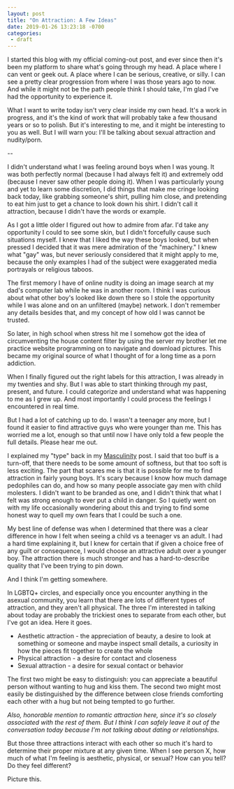 ```yaml
---
layout: post
title: "On Attraction: A Few Ideas"
date: 2019-01-26 13:23:18 -0700
categories:
 - draft
---
```



I started this blog with my official coming-out post, and ever since then it's been my platform to share what's going through my head. A place where I can vent or geek out. A place where I can be serious, creative, or silly. I can see a pretty clear progression from where I was those years ago to now. And while it might not be the path people think I should take, I'm glad I've had the opportunity to experience it.

What I want to write today isn't very clear inside my own head. It's a work in progress, and it's the kind of work that will probably take a few thousand years or so to polish. But it's interesting to me, and it might be interesting to you as well. But I will warn you: I'll be talking about sexual attraction and nudity/porn.

 --

I didn't understand what I was feeling around boys when I was young. It was both perfectly normal (because I had always felt it) and extremely odd (because I never saw other people doing it). When I was particularly young and yet to learn some discretion, I did things that make me cringe looking back today, like grabbing someone's shirt, pulling him close, and pretending to eat him just to get a chance to look down his shirt. I didn't call it attraction, because I didn't have the words or example.

As I got a little older I figured out how to admire from afar. I'd take any opportunity I could to see some skin, but I didn't forcefully cause such situations myself. I knew that I liked the way these boys looked, but when pressed I decided that it was mere admiration of the "machinery." I knew what "gay" was, but never seriously considered that it might apply to me, because the only examples I had of the subject were exaggerated media portrayals or religious taboos.

The first memory I have of online nudity is doing an image search at my dad's computer lab while he was in another room. I think I was curious about what other boy's looked like down there so I stole the opportunity while I was alone and on an unfiltered (maybe) network. I don't remember any details besides that, and my concept of how old I was cannot be trusted.

So later, in high school when stress hit me I somehow got the idea of circumventing the house content filter by using the server my brother let me practice website programming on to navigate and download pictures. This became my original source of what I thought of for a long time as a porn addiction.

When I finally figured out the right labels for this attraction, I was already in my twenties and shy. But I was able to start thinking through my past, present, and future. I could categorize and understand what was happening to me as I grew up. And most importantly I could process the feelings I encountered in real time.

But I had a lot of catching up to do. I wasn't a teenager any more, but I found it easier to find attractive guys who were younger than me. This has worried me a lot, enough so that until now I have only told a few people the full details. Please hear me out.

I explained my "type" back in my [Masculinity](/post/masculinity) post. I said that too buff is a turn-off, that there needs to be some amount of softness, but that too soft is less exciting. The part that scares me is that it is possible for me to find attraction in fairly young boys. It's scary because I know how much damage pedophiles can do, and how so many people associate gay men with child molesters. I didn't want to be branded as one, and I didn't think that what I felt was strong enough to ever put a child in danger. So I quietly went on with my life occasionally wondering about this and trying to find some honest way to quell my own fears that I could be such a one.

My best line of defense was when I determined that there was a clear difference in how I felt when seeing a child vs a teenager vs an adult. I had a hard time explaining it, but I knew for certain that if given a choice free of any guilt or consequence, I would choose an attractive adult over a younger boy. The attraction there is much stronger and has a hard-to-describe quality that I've been trying to pin down.

And I think I'm getting somewhere.

In LGBTQ+ circles, and especially once you encounter anything in the asexual community, you learn that there are lots of different types of attraction, and they aren't all physical. The three I'm interested in talking about today are probably the trickiest ones to separate from each other, but I've got an idea. Here it goes.

* Aesthetic attraction - the appreciation of beauty, a desire to look at something or someone and maybe inspect small details, a curiosity in how the pieces fit together to create the whole
* Physical attraction - a desire for contact and closeness
* Sexual attraction - a desire for sexual contact or behavior

The first two might be easy to distinguish: you can appreciate a beautiful person without wanting to hug and kiss them. The second two might most easily be distinguished by the difference between close friends comforting each other with a hug but not being tempted to go further.

*Also, honorable mention to romantic attraction here, since it's so closely associated with the rest of them. But I think I can safely leave it out of the conversation today because I'm not talking about dating or relationships.*

But those three attractions interact with each other so much it's hard to determine their proper mixture at any given time. When I see person X, how much of what I'm feeling is aesthetic, physical, or sexual? How can you tell? Do they feel different?

Picture this. 




